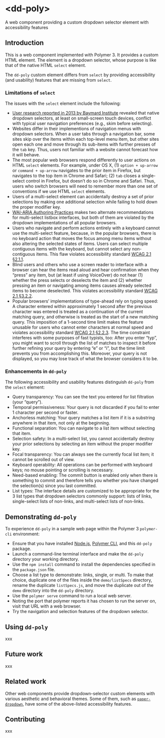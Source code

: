 # \<dd-poly\>

A web component providing a custom dropdown selector element with accessibility features

## Introduction

This is a web component implemented with Polymer 3. It provides a custom HTML element. The element is a dropdown selector, whose purpose is like that of the native HTML `select` element.

The `dd-poly` custom element differs from `select` by providing accessibility (and usability) features that are missing from `select`.

### Limitations of `select`

The issues with the `select` element include the following:

- [User research reported in 2013 by Baymard Institute](https://baymard.com/blog/mobile-dropdown-navigation) revealed that native dropdown selectors, at least on small-screen touch devices, conflict with typical user navigation preferences (e.g., skim before selecting).
- Websites differ in their implementions of navigation menus with dropdown selectors. When a user tabs through a navigation bar, some sites skip over the items within each top-level menu item, but other sites open each one and move through its sub-items with further presses of the `tab` key. Thus, users not familiar with a website cannot forecast how it will behave.
- The most popular web browsers respond differently to user actions on HTML `select` elements. For example, under OS X, (1) `option + up-arrow` or `command + up-arrow` navigates to the prior item in Firefox, but navigates to the top item in Chrome and Safari; (2) `tab` closes a single-select control in Firefox, but doesn’t do so in Chrome and Safari. Thus, users who switch browsers will need to remember more than one set of conventions if we use HTML `select` elements.
- Users of a multi-select element can accidentally destroy a set of prior selections by making one additional selection while failing to hold down the proper modifier key.
- [WAI-ARIA Authoring Practices](https://www.w3.org/TR/wai-aria-practices-1.1/#Listbox) makes two alternate recommendations for multi-select listbox interfaces, but both of them are violated by the dropdown implementations of all popular browsers.
- Users who navigate and perform actions entirely with a keyboard cannot use the multi-select feature, because, in the popular browsers, there is no keyboard action that moves the focus among menu items without also altering the selected states of items. Users can select multiple contiguous items with the keyboard, but cannot select any non-contiguous items. This flaw violates accessibility standard [WCAG 2.1 §2.1.1](https://www.w3.org/WAI/WCAG21/Understanding/keyboard.html).
- Blind users and others who use a screen reader to interface with a browser can hear the items read aloud and hear confirmation when they “press” any item, but (at least if using VoiceOver) do not hear (1) whether the press selects or deselects the item and (2) whether pressing an item or navigating among items causes already selected items to become deselected. This violates accessibility standard [WCAG 2.1 §3.2.2](https://www.w3.org/WAI/WCAG21/Understanding/on-input.html).
- Popular browsers’ implementations of type-ahead rely on typing speed: A character entered within approximately 1 second after the previous character was entered is treated as a continuation of the current matching query, and otherwise is treated as the start of a new matching query. This imposition of a 1-second time limit makes the feature unusable for users who cannot enter characters at normal speed and violates accessibility standard [WCAG 2.1 §2.2.3](https://www.w3.org/WAI/WCAG21/Understanding/no-timing.html). The time constraint interferes with some purposes of fast typists, too: After you enter “typ”, you might want to scroll through the list of matches to inspect it before further refining your query by entering “e” or “i”, but the time limit prevents you from accomplishing this. Moreover, your query is not displayed, so you may lose track of what the browser considers it to be.

### Enhancements in `dd-poly`

The following accessibility and usability features distinguish `dd-poly` from the `select` element:

- Query transparency: You can see the text you entered for list filtration (your “query”).
- Temporal permissiveness: Your query is not discarded if you fail to enter 1 character per second or faster.
- Anchorless matching: Your query matches a list item if it is a substring anywhere in that item, not only at the beginning.
- Functional separation: You can navigate to a list item without selecting that item.
- Selection safety: In a multi-select list, you cannot accidentally destroy your prior selections by selecting an item without the proper modifier key.
- Focal transparency: You can always see the currently focal list item; it cannot be scrolled out of view.
- Keyboard operability: All operations can be performed with keyboard keys; no mouse pointing or scrolling is necessary.
- Need-based enabling: The commit button is enabled only when there is something to commit and therefore tells you whether you have changed the selection(s) since you last committed.
- List types: The interface details are customized to be appropriate for the 3 list types that dropdown selectors commonly support: lists of links, single-select lists of non-links, and multi-select lists of non-links.

## Demonstrating `dd-poly`

To experience `dd-poly` in a sample web page within the Polymer 3 `polymer-cli` environment:

- Ensure that you have installed [Node.js](https://nodejs.org), [Polymer CLI](https://www.npmjs.com/package/polymer-cli), and this `dd-poly` package.
- Launch a command-line terminal interface and make the `dd-poly` directory your working directory.
- Use the `npm install` command to install the dependencies specified in the `package.json` file.
- Choose a list type to demonstrate: links, single, or multi. To make that choice, duplicate one of the files inside the `demo/listSpecs` directory, rename the duplicate `listSpecs.js`, and move the duplicate out of the `demo` directory into the `dd-poly` directory.
- Use the `polymer serve` command to run a local web server.
- Noting the port that polymer reports it has chosen to run the server on, visit that URL with a web browser.
- Try the navigation and selection features of the dropdown selector.

## Using `dd-poly`

xxx

## Future work

xxx

## Related work

Other web components provide dropdown-selector custom elements with various aesthetic and behavioral themes. Some of them, such as [`paper-dropdown`](https://www.webcomponents.org/element/pushkar8723/paper-dropdown), have some of the above-listed accessibility features.

## Contributing

xxx
